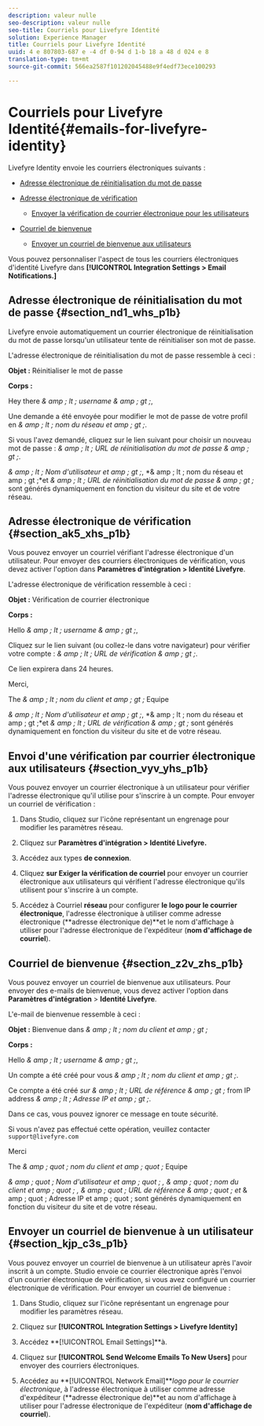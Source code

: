 ```yaml
---
description: valeur nulle
seo-description: valeur nulle
seo-title: Courriels pour Livefyre Identité
solution: Experience Manager
title: Courriels pour Livefyre Identité
uuid: 4 e 807803-687 e -4 df 0-94 d 1-b 18 a 48 d 024 e 8
translation-type: tm+mt
source-git-commit: 566ea2587f101202045488e9f4edf73ece100293

---
```



# Courriels pour Livefyre Identité{#emails-for-livefyre-identity}

Livefyre Identity envoie les courriers électroniques suivants :

* [Adresse électronique de réinitialisation du mot de passe](#c_emails_for_livefyre_identity/section_nd1_whs_p1b)
* [Adresse électronique de vérification](#c_emails_for_livefyre_identity/section_ak5_xhs_p1b)
   * [Envoyer la vérification de courrier électronique pour les utilisateurs](#c_emails_for_livefyre_identity/section_vyv_yhs_p1b)

* [Courriel de bienvenue](#c_emails_for_livefyre_identity/section_z2v_zhs_p1b)
   * [Envoyer un courriel de bienvenue aux utilisateurs](#c_emails_for_livefyre_identity/section_kjp_c3s_p1b)

Vous pouvez personnaliser l'aspect de tous les courriers électroniques d'identité Livefyre dans **[!UICONTROL Integration Settings > Email Notifications.]**

## Adresse électronique de réinitialisation du mot de passe {#section_nd1_whs_p1b}

Livefyre envoie automatiquement un courrier électronique de réinitialisation du mot de passe lorsqu'un utilisateur tente de réinitialiser son mot de passe.

L'adresse électronique de réinitialisation du mot de passe ressemble à ceci :

**Objet :** Réinitialiser le mot de passe

**Corps :**

Hey there *& amp ; lt ; username & amp ; gt ;*,

Une demande a été envoyée pour modifier le mot de passe de votre profil en *& amp ; lt ; nom du réseau et amp ; gt ;*.

Si vous l'avez demandé, cliquez sur le lien suivant pour choisir un nouveau mot de passe : *& amp ; lt ; URL de réinitialisation du mot de passe & amp ; gt ;*.

*& amp ; lt ; Nom d'utilisateur et amp ; gt ;*, *& amp ; lt ; nom du réseau et amp ; gt ;*et *& amp ; lt ; URL de réinitialisation du mot de passe & amp ; gt ;* sont générés dynamiquement en fonction du visiteur du site et de votre réseau.

## Adresse électronique de vérification {#section_ak5_xhs_p1b}

Vous pouvez envoyer un courriel vérifiant l'adresse électronique d'un utilisateur. Pour envoyer des courriers électroniques de vérification, vous devez activer l'option dans **Paramètres d'intégration > Identité Livefyre**.

L'adresse électronique de vérification ressemble à ceci :

**Objet :** Vérification de courrier électronique

**Corps :**

Hello *& amp ; lt ; username & amp ; gt ;*,

Cliquez sur le lien suivant (ou collez-le dans votre navigateur) pour vérifier votre compte : *& amp ; lt ; URL de vérification & amp ; gt ;*.

Ce lien expirera dans 24 heures.

Merci,

The *& amp ; lt ; nom du client et amp ; gt ;* Equipe

*& amp ; lt ; Nom d'utilisateur et amp ; gt ;*, *& amp ; lt ; nom du réseau et amp ; gt ;*et *& amp ; lt ; URL de vérification & amp ; gt ;* sont générés dynamiquement en fonction du visiteur du site et de votre réseau.

## Envoi d'une vérification par courrier électronique aux utilisateurs {#section_vyv_yhs_p1b}

Vous pouvez envoyer un courrier électronique à un utilisateur pour vérifier l'adresse électronique qu'il utilise pour s'inscrire à un compte. Pour envoyer un courriel de vérification :

1. Dans Studio, cliquez sur l'icône représentant un engrenage pour modifier les paramètres réseau.
1. Cliquez sur **Paramètres d'intégration > Identité Livefyre.**

1. Accédez aux types **de connexion**.
1. Cliquez **sur Exiger la vérification de courriel** pour envoyer un courrier électronique aux utilisateurs qui vérifient l'adresse électronique qu'ils utilisent pour s'inscrire à un compte.
1. Accédez à Courriel **réseau** pour configurer **le logo pour le courrier électronique**, l'adresse électronique à utiliser comme adresse électronique (**adresse électronique de)**et le nom d'affichage à utiliser pour l'adresse électronique de l'expéditeur (**nom d'affichage de courriel**).

## Courriel de bienvenue {#section_z2v_zhs_p1b}

Vous pouvez envoyer un courriel de bienvenue aux utilisateurs. Pour envoyer des e-mails de bienvenue, vous devez activer l'option dans **Paramètres d'intégration** > **Identité Livefyre**.

L'e-mail de bienvenue ressemble à ceci :

**Objet :** Bienvenue dans *& amp ; lt ; nom du client et amp ; gt ;*

**Corps :**

Hello *& amp ; lt ; username & amp ; gt ;*,

Un compte a été créé pour vous *& amp ; lt ; nom du client et amp ; gt ;*.

Ce compte a été créé *sur & amp ; lt ; URL de référence & amp ; gt ;* from IP address *& amp ; lt ; Adresse IP et amp ; gt ;*.

Dans ce cas, vous pouvez ignorer ce message en toute sécurité.

Si vous n'avez pas effectué cette opération, veuillez contacter `support@livefyre.com`

Merci

The *& amp ; quot ; nom du client et amp ; quot ;* Equipe

*& amp ; quot ; Nom d'utilisateur et amp ; quot ; , & amp ; quot ; nom du client et amp ; quot ; , & amp ; quot ; URL de référence & amp ; quot ; et* & amp ; quot ; Adresse IP et amp ; quot ; sont générés dynamiquement en fonction du visiteur du site et de votre réseau.

## Envoyer un courriel de bienvenue à un utilisateur {#section_kjp_c3s_p1b}

Vous pouvez envoyer un courriel de bienvenue à un utilisateur après l'avoir inscrit à un compte. Studio envoie ce courrier électronique après l'envoi d'un courrier électronique de vérification, si vous avez configuré un courrier électronique de vérification. Pour envoyer un courriel de bienvenue :

1. Dans Studio, cliquez sur l'icône représentant un engrenage pour modifier les paramètres réseau.
1. Cliquez sur **[!UICONTROL Integration Settings > Livefyre Identity]**

1. Accédez **[!UICONTROL Email Settings]**à.

1. Cliquez sur **[!UICONTROL Send Welcome Emails To New Users]** pour envoyer des courriers électroniques.
1. Accédez au **[!UICONTROL Network Email]***logo pour le courrier électronique*, à l'adresse électronique à utiliser comme adresse d'expéditeur (**adresse électronique de)**et au nom d'affichage à utiliser pour l'adresse électronique de l'expéditeur (**nom d'affichage de courriel**).